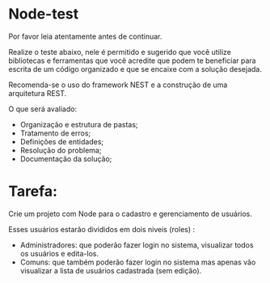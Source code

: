 # Node-test
Por favor leia atentamente antes de continuar.

Realize o teste abaixo, nele é permitido e sugerido que vocẽ utilize bibliotecas e ferramentas que você acredite que podem te beneficiar para escrita de um código organizado e que se encaixe com a solução desejada.

Recomenda-se o uso do framework NEST e a construção de uma arquitetura REST.

O que será avaliado:
- Organização e estrutura de pastas;
- Tratamento de erros;
- Definições de entidades;
- Resolução do problema;
- Documentação da solução;

# Tarefa:

Crie um projeto com Node para o cadastro e gerenciamento de usuários.

Esses usuários estarão divididos em dois niveis (roles) :

- Administradores: que poderão fazer login no sistema, visualizar todos os usuários e edita-los.
- Comuns: que também poderão fazer login no sistema mas apenas vão visualizar a lista de usuários cadastrada (sem edição).
